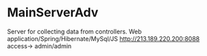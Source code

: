 # MainServerAdv
Server for collecting data from controllers. 
Web application/Spring/Hibernate/MySql/JS 
http://213.189.220.200:8088  
access->  admin/admin
